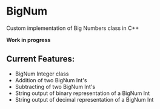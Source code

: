# BigNum
Custom implementation of Big Numbers class in C++

__Work in progress__

## Current Features:
  - BigNum Integer class
  - Addition of two BigNum Int's
  - Subtracting of two BigNum Int's
  - String output of binary representation of a BigNum Int
  - String output of decimal representation of a BigNum Int
